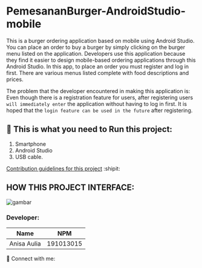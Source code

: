 # PemesananBurger-AndroidStudio-mobile
This is a burger ordering application based on mobile using Android Studio.
You can place an order to buy a burger by simply clicking on the burger menu listed on the application.
Developers use this application because they find it easier to design mobile-based ordering applications through this Android Studio.
In this app, to place an order you must register and log in first. There are various menus listed complete with food descriptions and prices.

The problem that the developer encountered in making this application is: 
Even though there is a registration feature for users, after registering users `will immediately enter` the application without having to log in first.
It is hoped that the `login feature can be used in the future` after registering.

## :round_pushpin: This is what you need to Run this project:
1. Smartphone
2. Android Studio
3. USB cable.

[Contribution guidelines for this project](docs/CONTRIBUTING.md) :shipit:

## HOW THIS PROJECT INTERFACE:
![gambar](https://user-images.githubusercontent.com/122200738/211205098-aed2e73a-d89c-4240-83b8-2beb03c5c13f.png)

### Developer:
| Name  | NPM |
| ------------- | ------------- |
| Anisa Aulia  | 191013015  |

🤝 Connect with me:
